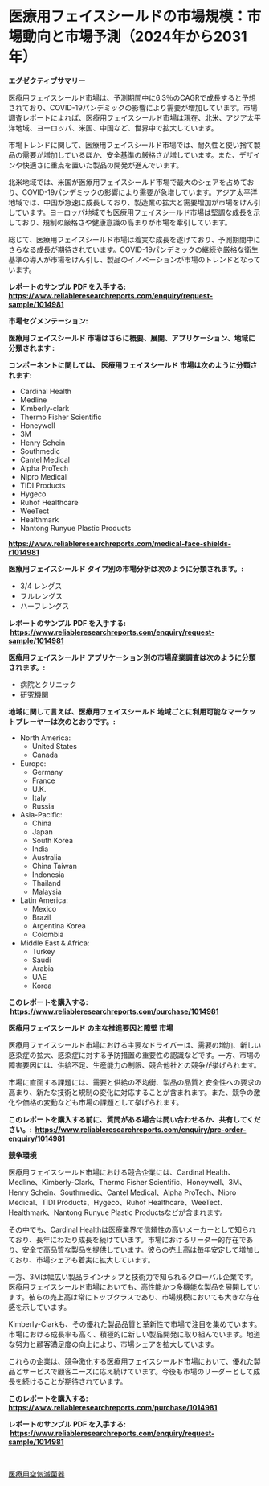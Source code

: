 <p><h1>医療用フェイスシールドの市場規模：市場動向と市場予測（2024年から2031年）</h1></p><p><strong>エグゼクティブサマリー</strong></p>
<p><p>医療用フェイスシールド市場は、予測期間中に6.3％のCAGRで成長すると予想されており、COVID-19パンデミックの影響により需要が増加しています。市場調査レポートによれば、医療用フェイスシールド市場は現在、北米、アジア太平洋地域、ヨーロッパ、米国、中国など、世界中で拡大しています。</p><p>市場トレンドに関して、医療用フェイスシールド市場では、耐久性と使い捨て製品の需要が増加しているほか、安全基準の厳格さが増しています。また、デザインや快適さに重点を置いた製品の開発が進んでいます。</p><p>北米地域では、米国が医療用フェイスシールド市場で最大のシェアを占めており、COVID-19パンデミックの影響により需要が急増しています。アジア太平洋地域では、中国が急速に成長しており、製造業の拡大と需要増加が市場をけん引しています。ヨーロッパ地域でも医療用フェイスシールド市場は堅調な成長を示しており、規制の厳格さや健康意識の高まりが市場を牽引しています。</p><p>総じて、医療用フェイスシールド市場は着実な成長を遂げており、予測期間中にさらなる成長が期待されています。COVID-19パンデミックの継続や厳格な衛生基準の導入が市場をけん引し、製品のイノベーションが市場のトレンドとなっています。</p></p>
<p><strong>レポートのサンプル PDF を入手する: <a href="https://www.reliableresearchreports.com/enquiry/request-sample/1014981">https://www.reliableresearchreports.com/enquiry/request-sample/1014981</a></strong></p>
<p><strong>市場セグメンテーション:</strong></p>
<p><strong> 医療用フェイスシールド 市場はさらに概要、展開、アプリケーション、地域に分類されます :</strong></p>
<p><strong>コンポーネントに関しては、 医療用フェイスシールド 市場は次のように分類されます: &nbsp;</strong></p>
<p><ul><li>Cardinal Health</li><li>Medline</li><li>Kimberly-clark</li><li>Thermo Fisher Scientific</li><li>Honeywell</li><li>3M</li><li>Henry Schein</li><li>Southmedic</li><li>Cantel Medical</li><li>Alpha ProTech</li><li>Nipro Medical</li><li>TIDI Products</li><li>Hygeco</li><li>Ruhof Healthcare</li><li>WeeTect</li><li>Healthmark</li><li>Nantong Runyue Plastic Products</li></ul></p>
<p><strong><a href="https://www.reliableresearchreports.com/medical-face-shields-r1014981">https://www.reliableresearchreports.com/medical-face-shields-r1014981</a></strong></p>
<p><strong> 医療用フェイスシールド タイプ別の市場分析は次のように分類されます。:</strong></p>
<p><ul><li>3/4 レングス</li><li>フルレングス</li><li>ハーフレングス</li></ul></p>
<p><strong>レポートのサンプル PDF を入手する: &nbsp;<a href="https://www.reliableresearchreports.com/enquiry/request-sample/1014981">https://www.reliableresearchreports.com/enquiry/request-sample/1014981</a></strong></p>
<p><strong> 医療用フェイスシールド アプリケーション別の市場産業調査は次のように分類されます。:</strong></p>
<p><ul><li>病院とクリニック</li><li>研究機関</li></ul></p>
<p><strong>地域に関して言えば、医療用フェイスシールド 地域ごとに利用可能なマーケットプレーヤーは次のとおりです。:</strong></p>
<p><ul>
    <li>
        North America:
        <ul>
            <li>United States</li>
            <li>Canada</li>
        </ul>
    </li>
    <li>
        Europe:
        <ul>
            <li>Germany</li>
            <li>France</li>
            <li>U.K.</li>
            <li>Italy</li>
            <li>Russia</li>
        </ul>
    </li>
    <li>
        Asia-Pacific:
        <ul>
            <li>China</li>
            <li>Japan</li>
            <li>South Korea</li>
            <li>India</li>
            <li>Australia</li>
            <li>China Taiwan</li>
            <li>Indonesia</li>
            <li>Thailand</li>
            <li>Malaysia</li>
        </ul>
    </li>
    <li>
        Latin America:
        <ul>
            <li>Mexico</li>
            <li>Brazil</li>
            <li>Argentina Korea</li>
            <li>Colombia</li>
        </ul>
    </li>
    <li>
        Middle East & Africa:
        <ul>
            <li>Turkey</li>
            <li>Saudi</li>
            <li>Arabia</li>
            <li>UAE</li>
            <li>Korea</li>
        </ul>
    </li>
    </ul></p>
<p><strong>このレポートを購入する: &nbsp;<a href="https://www.reliableresearchreports.com/purchase/1014981">https://www.reliableresearchreports.com/purchase/1014981</a></strong></p>
<p><strong>医療用フェイスシールド の主な推進要因と障壁 市場</strong></p>
<p><p>医療用フェイスシールド市場における主要なドライバーは、需要の増加、新しい感染症の拡大、感染症に対する予防措置の重要性の認識などです。一方、市場の障害要因には、供給不足、生産能力の制限、競合他社との競争が挙げられます。</p><p>市場に直面する課題には、需要と供給の不均衡、製品の品質と安全性への要求の高まり、新たな技術と規制の変化に対応することが含まれます。また、競争の激化や価格の変動なども市場の課題として挙げられます。</p></p>
<p><strong>このレポートを購入する前に、質問がある場合は問い合わせるか、共有してください。:&nbsp; <a href="https://www.reliableresearchreports.com/enquiry/pre-order-enquiry/1014981">https://www.reliableresearchreports.com/enquiry/pre-order-enquiry/1014981</a></strong></p>
<p><strong>競争環境</strong></p>
<p><p>医療用フェイスシールド市場における競合企業には、Cardinal Health、Medline、Kimberly-Clark、Thermo Fisher Scientific、Honeywell、3M、Henry Schein、Southmedic、Cantel Medical、Alpha ProTech、Nipro Medical、TIDI Products、Hygeco、Ruhof Healthcare、WeeTect、Healthmark、Nantong Runyue Plastic Productsなどが含まれます。</p><p>その中でも、Cardinal Healthは医療業界で信頼性の高いメーカーとして知られており、長年にわたり成長を続けています。市場におけるリーダー的存在であり、安全で高品質な製品を提供しています。彼らの売上高は毎年安定して増加しており、市場シェアも着実に拡大しています。</p><p>一方、3Mは幅広い製品ラインナップと技術力で知られるグローバル企業です。医療用フェイスシールド市場においても、高性能かつ多機能な製品を展開しています。彼らの売上高は常にトップクラスであり、市場規模においても大きな存在感を示しています。</p><p>Kimberly-Clarkも、その優れた製品品質と革新性で市場で注目を集めています。市場における成長率も高く、積極的に新しい製品開発に取り組んでいます。地道な努力と顧客満足度の向上により、市場シェアを拡大しています。</p><p>これらの企業は、競争激化する医療用フェイスシールド市場において、優れた製品とサービスで顧客ニーズに応え続けています。今後も市場のリーダーとして成長を続けることが期待されています。</p></p>
<p><strong>このレポートを購入する: &nbsp; <a href="https://www.reliableresearchreports.com/purchase/1014981">https://www.reliableresearchreports.com/purchase/1014981</a></strong></p>
<p><strong>レポートのサンプル PDF を入手する: &nbsp;<a href="https://www.reliableresearchreports.com/enquiry/request-sample/1014981">https://www.reliableresearchreports.com/enquiry/request-sample/1014981</a></strong><strong></strong></p>
<p>&nbsp;</p>
<p><p><a href="https://github.com/one-cool-chick/Market-Research-Report-List-1/blob/main/731288019903.md">医療用空気滅菌器</a></p></p>
